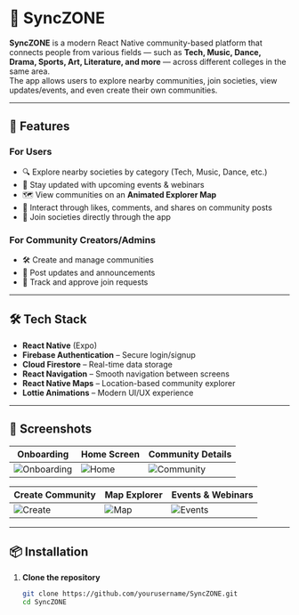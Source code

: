 # 📱 SyncZONE

**SyncZONE** is a modern React Native community-based platform that connects people from various fields — such as **Tech, Music, Dance, Drama, Sports, Art, Literature, and more** — across different colleges in the same area.  
The app allows users to explore nearby communities, join societies, view updates/events, and even create their own communities.  

---

## 🚀 Features

### **For Users**
- 🔍 Explore nearby societies by category (Tech, Music, Dance, etc.)
- 📅 Stay updated with upcoming events & webinars
- 🗺️ View communities on an **Animated Explorer Map**
- 💬 Interact through likes, comments, and shares on community posts
- 📝 Join societies directly through the app

### **For Community Creators/Admins**
- 🛠️ Create and manage communities
- 📣 Post updates and announcements
- 👥 Track and approve join requests

---

## 🛠️ Tech Stack

- **React Native** (Expo)
- **Firebase Authentication** – Secure login/signup
- **Cloud Firestore** – Real-time data storage
- **React Navigation** – Smooth navigation between screens
- **React Native Maps** – Location-based community explorer
- **Lottie Animations** – Modern UI/UX experience

---

## 📸 Screenshots

| Onboarding | Home Screen | Community Details |
|------------|------------|-------------------|
| ![Onboarding](./assets/screenshots/onboarding.png) | ![Home](./assets/screenshots/home.png) | ![Community](./assets/screenshots/community.png) |

| Create Community | Map Explorer | Events & Webinars |
|------------------|--------------|-------------------|
| ![Create](./assets/screenshots/create.png) | ![Map](./assets/screenshots/map.png) | ![Events](./assets/screenshots/events.png) |

---

## 📦 Installation

1. **Clone the repository**
   ```bash
   git clone https://github.com/yourusername/SyncZONE.git
   cd SyncZONE
